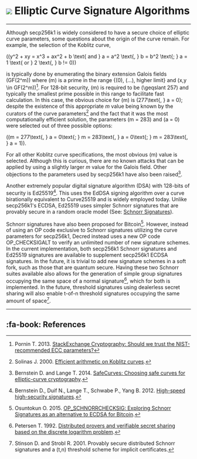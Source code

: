 # <img class="dcr-icon" src="/img/dcr-icons/Code.svg" /> Elliptic Curve Signature Algorithms 

---

Although secp256k1 is widely considered to have a secure choice of elliptic curve parameters, some questions about the origin of the curve remain. For example, the selection of the Koblitz curve,

\((y^2 + xy = x^3 + ax^2 + b \text{ and } a = a^2 \text{, } b = b^2 \text{; } a = 1 \text{ or } 2 \text{, } b != 0)\)

is typically done by enumerating the binary extension Galois fields \(GF(2^m)\) where \(m\) is a prime in the range {\(0\), \(...\), higher limit} and \(x,y \in GF(2^m)\)[^1]. For 128-bit security, \(m\) is required to be \(\geqslant 257\) and typically the smallest prime possible in this range to facilitate fast calculation. In this case, the obvious choice for \(m\) is \(277\text{, } a = 0\); despite the existence of this appropriate $m$ value being known by the curators of the curve parameters[^2] and the fact that it was the most computationally efficient solution, the parameters \(m = 283\) and \(a = 0\) were selected out of three possible options:

 \((m = 277\text{, } a = 0\text{; } m = 283\text{, } a = 0\text{; } m = 283\text{, } a = 1)\).

For all other Koblitz curve specifications, the most obvious \(m\) value is selected. Although this is curious, there are no known attacks that can be applied by using a slightly larger $m$ value for the Galois field. Other objections to the parameters used by secp256k1 have also been raised[^3].

Another extremely popular digital signature algorithm (DSA) with 128-bits of security is Ed25519[^4]. This uses the EdDSA signing algorithm over a curve birationally equivalent to Curve25519 and is widely employed today. Unlike secp256k1's ECDSA, Ed25519 uses simpler Schnorr signatures that are provably secure in a random oracle model (See: [Schnorr Signatures](schnorr-signatures.md)).

Schnorr signatures have also been proposed for Bitcoin[^5]. However, instead of using an OP code exclusive to Schnorr signatures utilizing the curve parameters for secp256k1, Decred instead uses a new OP code OP_CHECKSIGALT to verify an unlimited number of new signature schemes. In the current implementation, both secp256k1 Schnorr signatures and Ed25519 signatures are available to supplement secp256k1 ECDSA signatures. In the future, it is trivial to add new signature schemes in a soft fork, such as those that are quantum secure. Having these two Schnorr suites available also allows for the generation of simple group signatures occupying the same space of a normal signature[^6], which for both is implemented. In the future, threshold signatures using dealerless secret sharing will also enable t-of-n threshold signatures occupying the same amount of space[^7].

---

## :fa-book: References

[^1]: Pornin T. 2013. [StackExchange Cryptography: Should we trust the NIST-recommended ECC parameters?](https://decred.org/research/pornin2013.pdf)
[^2]: Solinas J. 2000. [Efficient arithmetic on Koblitz curves](https://decred.org/research/solinas2000.pdf).
[^3]: Bernstein D. and Lange T. 2014. [SafeCurves: Choosing safe curves for elliptic-curve cryptography](http://safecurves.cr.yp.to).
[^4]: Bernstein D., Duif N., Lange T., Schwabe P., Yang B. 2012. [High-speed high-security signatures](https://decred.org/research/bernstein2012.pdf).
[^5]: Osuntokun O. 2015. [OP_SCHNORRCHECKSIG: Exploring Schnorr Signatures as an alternative to ECDSA for Bitcoin](https://decred.org/research/osuntokun2015.pdf).
[^6]: Petersen T. 1992. [Distributed provers and verifiable secret sharing based on the discrete logarithm problem](https://decred.org/research/petersen1992.pdf).
[^7]: Stinson D. and Strobl R. 2001. Provably secure distributed Schnorr signatures and a (t,n) threshold scheme for implicit certificates.
